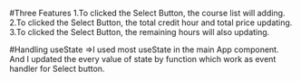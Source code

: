 #Three Features
1.To clicked the Select Button, the course list will adding.
2.To clicked the Select Button, the total credit hour and total price updating.
3.To clicked the Select Button, the remaining hours will also updating.

#Handling useState
=>I used most useState in the main App component. And I updated the every value of state by function which work as event handler for Select button.
